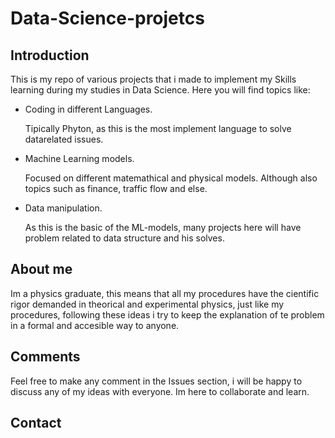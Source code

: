 # Data-Science-projetcs
## Introduction

 This is my repo of various projects that i made to implement my Skills learning during my studies in Data Science. Here you will find topics like:
 * Coding in different Languages.
   
   Tipically Phyton, as this is the most implement language to solve datarelated issues.
* Machine Learning models.
  
  Focused on different matemathical and physical models. Although also topics such as finance, traffic flow and else.
* Data manipulation.

    As this is the basic of the ML-models, many projects here will have problem related to data structure and his solves.

## About me
  Im a physics graduate, this means that all my procedures have the cientific rigor demanded in theorical and experimental physics, just like my procedures, following these ideas i try to keep the explanation of te problem in a formal and accesible way to anyone.

 ## Comments

  Feel free to make any comment in the Issues section, i will be happy to discuss any of my ideas with everyone. Im here to collaborate and learn.

 ## Contact

  
